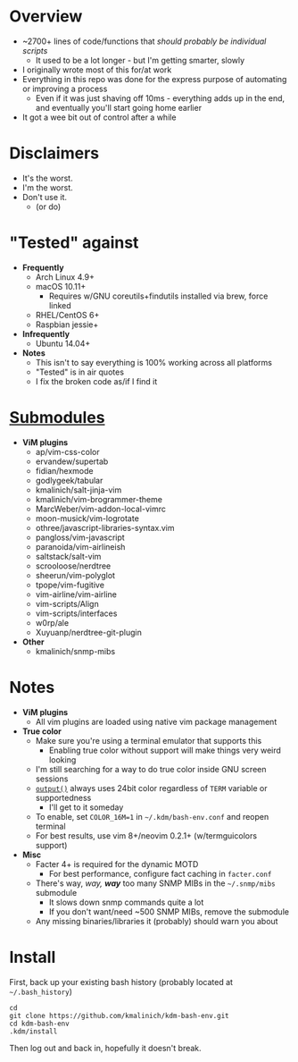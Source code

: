 # Overview
* ~2700+ lines of code/functions that _should probably be individual scripts_
  * It used to be a lot longer - but I'm getting smarter, slowly
* I originally wrote most of this for/at work
* Everything in this repo was done for the express purpose of automating or improving a process
  * Even if it was just shaving off 10ms - everything adds up in the end, and eventually you'll start going home earlier
* It got a wee bit out of control after a while

# Disclaimers
* It's the worst.
* I'm the worst.
* Don't use it.
  * (or do)

# "Tested" against
* **Frequently**
  * Arch Linux 4.9+
  * macOS 10.11+
    * Requires w/GNU coreutils+findutils installed via brew, force linked
  * RHEL/CentOS 6+
  * Raspbian jessie+
* **Infrequently**
  * Ubuntu 14.04+
* **Notes**
  * This isn't to say everything is 100% working across all platforms
  * "Tested" is in air quotes
  * I fix the broken code as/if I find it

# [Submodules](.gitmodules)
* **ViM plugins**
  * ap/vim-css-color
  * ervandew/supertab
  * fidian/hexmode
  * godlygeek/tabular
  * kmalinich/salt-jinja-vim
  * kmalinich/vim-brogrammer-theme
  * MarcWeber/vim-addon-local-vimrc
  * moon-musick/vim-logrotate
  * othree/javascript-libraries-syntax.vim
  * pangloss/vim-javascript
  * paranoida/vim-airlineish
  * saltstack/salt-vim
  * scrooloose/nerdtree
  * sheerun/vim-polyglot
  * tpope/vim-fugitive
  * vim-airline/vim-airline
  * vim-scripts/Align
  * vim-scripts/interfaces
  * w0rp/ale
  * Xuyuanp/nerdtree-git-plugin
* **Other**
  * kmalinich/snmp-mibs

# Notes
* **ViM plugins**
  * All vim plugins are loaded using native vim package management
* **True color**
  * Make sure you're using a terminal emulator that supports this
    * Enabling true color without support will make things very weird looking
  * I'm still searching for a way to do true color inside GNU screen sessions
  * [`output()`](.kdm/rc.d/text#L5-L191) always uses 24bit color regardless of `TERM` variable or supportedness
    * I'll get to it someday
  * To enable, set `COLOR_16M=1` in `~/.kdm/bash-env.conf` and reopen terminal
  * For best results, use vim 8+/neovim 0.2.1+ (w/termguicolors support)
* **Misc**
  * Facter 4+ is required for the dynamic MOTD
    * For best performance, configure fact caching in `facter.conf`
  * There's way, _way, **way**_ too many SNMP MIBs in the `~/.snmp/mibs` submodule
    * It slows down snmp commands quite a lot
    * If you don't want/need ~500 SNMP MIBs, remove the submodule
  * Any missing binaries/libraries it (probably) should warn you about

# Install
First, back up your existing bash history (probably located at `~/.bash_history`)
```
cd
git clone https://github.com/kmalinich/kdm-bash-env.git
cd kdm-bash-env
.kdm/install
```
Then log out and back in, hopefully it doesn't break.

